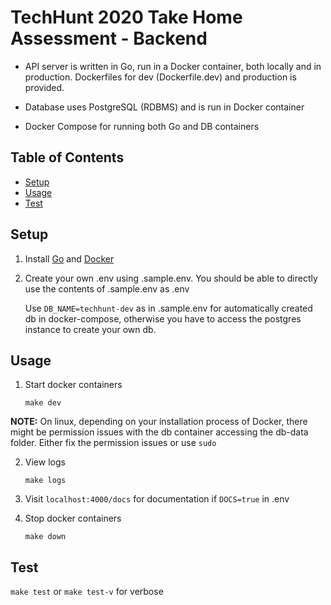 # TechHunt 2020 Take Home Assessment - Backend

- API server is written in Go, run in a Docker container, both locally and in production. Dockerfiles for dev (Dockerfile.dev) and production is provided.

- Database uses PostgreSQL (RDBMS) and is run in Docker container

- Docker Compose for running both Go and DB containers

## Table of Contents

- [Setup](#setup)
- [Usage](#usage)
- [Test](#test)

## Setup

1. Install [Go](https://golang.org/dl/) and [Docker](https://www.docker.com/get-started)

2. Create your own .env using .sample.env. You should be able to directly use the contents of .sample.env as .env

   Use `DB_NAME=techhunt-dev` as in .sample.env for automatically created db in docker-compose, otherwise you have to access the postgres instance to create your own db.

## Usage

1. Start docker containers

   ```
   make dev
   ```

**NOTE:** On linux, depending on your installation process of Docker, there might be permission issues with the db container accessing the db-data folder. Either fix the permission issues or use `sudo`

2. View logs

   ```
   make logs
   ```

3. Visit `localhost:4000/docs` for documentation if `DOCS=true` in .env

4. Stop docker containers

   ```
   make down
   ```

## Test

`make test` or `make test-v` for verbose
